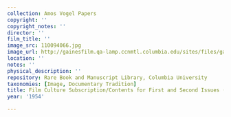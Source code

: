 ```yaml
---
collection: Amos Vogel Papers
copyright: ''
copyright_notes: ''
director: ''
film_title: ''
image_src: 110094066.jpg
image_url: http://gainesfilm.qa-lamp.ccnmtl.columbia.edu/sites/files/gainesfilm/images/110094066.jpg
location: ''
notes: ''
physical_description: ''
repository: Rare Book and Manuscript Library, Columbia University
taxonomies: [Image, Documentary Tradition]
title: Film Culture Subscription/Contents for First and Second Issues (December 1954)
year: '1954'

---
```

